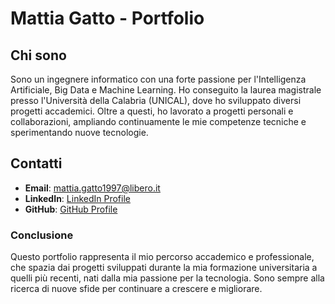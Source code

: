 # Mattia Gatto - Portfolio

## Chi sono
Sono un ingegnere informatico con una forte passione per l'Intelligenza Artificiale, Big Data e Machine Learning. Ho conseguito la laurea magistrale presso l'Università della Calabria (UNICAL), dove ho sviluppato diversi progetti accademici. Oltre a questi, ho lavorato a progetti personali e collaborazioni, ampliando continuamente le mie competenze tecniche e sperimentando nuove tecnologie.

## Contatti
- **Email**: [mattia.gatto1997@libero.it](mailto:mattia.gatto1997@libero.it)
- **LinkedIn**: [LinkedIn Profile](https://www.linkedin.com/in/mattia-gatto-5467971a2/)
- **GitHub**: [GitHub Profile](https://github.com/MattiaGatto)

### Conclusione
Questo portfolio rappresenta il mio percorso accademico e professionale, che spazia dai progetti sviluppati durante la mia formazione universitaria a quelli più recenti, nati dalla mia passione per la tecnologia. Sono sempre alla ricerca di nuove sfide per continuare a crescere e migliorare.
